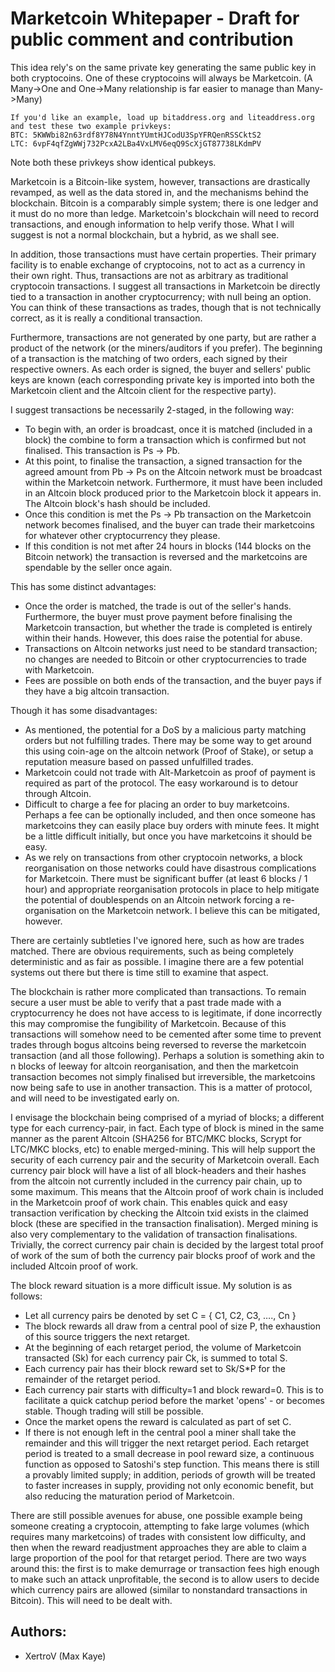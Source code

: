 # Marketcoin Whitepaper - Draft for public comment and contribution

This idea rely's on the same private key generating the same public key in both cryptocoins. One of these cryptocoins will always be Marketcoin. (A Many->One and One->Many relationship is far easier to manage than Many->Many)

    If you'd like an example, load up bitaddress.org and liteaddress.org and test these two example privkeys:
    BTC: 5KWWbi82n63rdf8Y78N4YnntYUmtHJCodU3SpYFRQenRSSCktS2
    LTC: 6vpF4qfZgWWj732PcxA2LBa4VxLMV6eqQ9ScXjGT87738LKdmPV

Note both these privkeys show identical pubkeys.

Marketcoin is a Bitcoin-like system, however, transactions are drastically revamped, as well as the data stored in, and the mechanisms behind the blockchain. Bitcoin is a comparably simple system; there is one ledger and it must do no more than ledge. Marketcoin's blockchain will need to record transactions, and enough information to help verify those. What I will suggest is not a normal blockchain, but a hybrid, as we shall see.

In addition, those transactions must have certain properties. Their primary facility is to enable exchange of cryptocoins, not to act as a currency in their own right. Thus, transactions are not as arbitrary as traditional cryptocoin transactions. I suggest all transactions in Marketcoin be directly tied to a transaction in another cryptocurrency; with null being an option. You can think of these transactions as trades, though that is not technically correct, as it is really a conditional transaction.

Furthermore, transactions are not generated by one party, but are rather a product of the network (or the miners/auditors if you prefer). The beginning of a transaction is the matching of two orders, each signed by their respective owners. As each order is signed, the buyer and sellers' public keys are known (each corresponding private key is imported into both the Marketcoin client and the Altcoin client for the respective party).

I suggest transactions be necessarily 2-staged, in the following way:

* To begin with, an order is broadcast, once it is matched (included in a block) the combine to form a transaction which is confirmed but not finalised. This transaction is Ps -> Pb.
* At this point, to finalise the transaction, a signed transaction for the agreed amount from Pb -> Ps on the Altcoin network must be broadcast within the Marketcoin network. Furthermore, it must have been included in an Altcoin block produced prior to the Marketcoin block it appears in. The Altcoin block's hash should be included.
* Once this condition is met the Ps -> Pb transaction on the Marketcoin network becomes finalised, and the buyer can trade their marketcoins for whatever other cryptocurrency they please.
* If this condition is not met after 24 hours in blocks (144 blocks on the Bitcoin network) the transaction is reversed and the marketcoins are spendable by the seller once again.

This has some distinct advantages:

* Once the order is matched, the trade is out of the seller's hands. Furthermore, the buyer must prove payment before finalising the Marketcoin transaction, but whether the trade is completed is entirely within their hands. However, this does raise the potential for abuse.
* Transactions on Altcoin networks just need to be standard transaction; no changes are needed to Bitcoin or other cryptocurrencies to trade with Marketcoin.
* Fees are possible on both ends of the transaction, and the buyer pays if they have a big altcoin transaction.

Though it has some disadvantages:

* As mentioned, the potential for a DoS by a malicious party matching orders but not fulfilling trades. There may be some way to get around this using coin-age on the altcoin network (Proof of Stake), or setup a reputation measure based on passed unfulfilled trades.
* Marketcoin could not trade with Alt-Marketcoin as proof of payment is required as part of the protocol. The easy workaround is to detour through Altcoin.
* Difficult to charge a fee for placing an order to buy marketcoins. Perhaps a fee can be optionally included, and then once someone has marketcoins they can easily place buy orders with minute fees. It might be a little difficult initially, but once you have marketcoins it should be easy.
* As we rely on transactions from other cryptocoin networks, a block reorganisation on those networks could have disastrous complications for Marketcoin. There must be significant buffer (at least 6 blocks / 1 hour) and appropriate reorganisation protocols in place to help mitigate the potential of doublespends on an Altcoin network forcing a re-organisation on the Marketcoin network. I believe this can be mitigated, however.

There are certainly subtleties I've ignored here, such as how are trades matched. There are obvious requirements, such as being completely deterministic and as fair as possible. I imagine there are a few potential systems out there but there is time still to examine that aspect.

The blockchain is rather more complicated than transactions. To remain secure a user must be able to verify that a past trade made with a cryptocurrency he does not have access to is legitimate, if done incorrectly this may compromise the fungibility of Marketcoin. Because of this transactions will somehow need to be cemented after some time to prevent trades through bogus altcoins being reversed to reverse the marketcoin transaction (and all those following). Perhaps a solution is something akin to n blocks of leeway for altcoin reorganisation, and then the marketcoin transaction becomes not simply finalised but irreversible, the marketcoins now being safe to use in another transaction. This is a matter of protocol, and will need to be investigated early on.

I envisage the blockchain being comprised of a myriad of blocks; a different type for each currency-pair, in fact. Each type of block is mined in the same manner as the parent Altcoin (SHA256 for BTC/MKC blocks, Scrypt for LTC/MKC blocks, etc) to enable merged-mining. This will help support the security of each currency pair and the security of Marketcoin overall. Each currency pair block will have a list of all block-headers and their hashes from the altcoin not currently included in the currency pair chain, up to some maximum. This means that the Altcoin proof of work chain is included in the Marketcoin proof of work chain. This enables quick and easy transaction verification by checking the Altcoin txid exists in the claimed block (these are specified in the transaction finalisation). Merged mining is also very complementary to the validation of transaction finalisations. Trivially, the correct currency pair chain is decided by the largest total proof of work of the sum of both the currency pair blocks proof of work and the included Altcoin proof of work.

The block reward situation is a more difficult issue. My solution is as follows:

* Let all currency pairs be denoted by set C = { C1, C2, C3, …., Cn }
* The block rewards all draw from a central pool of size P, the exhaustion of this source triggers the next retarget.
* At the beginning of each retarget period, the volume of Marketcoin transacted (Sk) for each currency pair Ck, is summed to total S.
* Each currency pair has their block reward set to Sk/S*P for the remainder of the retarget period.
* Each currency pair starts with difficulty=1 and block reward=0. This is to facilitate a quick catchup period before the market 'opens' - or becomes stable. Though trading will still be possible.
* Once the market opens the reward is calculated as part of set C.
* If there is not enough left in the central pool a miner shall take the remainder and this will trigger the next retarget period.
Each retarget period is treated to a small decrease in pool reward size, a continuous function as opposed to Satoshi's step function. 
This means there is still a provably limited supply; in addition, periods of growth will be treated to faster increases in supply, providing not only economic benefit, but also reducing the maturation period of Marketcoin.

There are still possible avenues for abuse, one possible example being someone creating a cryptocoin, attempting to fake large volumes (which requires many marketcoins) of trades with consistent low difficulty, and then when the reward readjustment approaches they are able to claim a large proportion of the pool for that retarget period. There are two ways around this: the first is to make demurrage or transaction fees high enough to make such an attack unprofitable, the second is to allow users to decide which currency pairs are allowed (similar to nonstandard transactions in Bitcoin). This will need to be dealt with.

## Authors:

* XertroV (Max Kaye)
